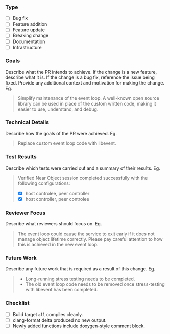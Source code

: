 ### Type

- [ ] Bug fix
- [ ] Feature addition
- [ ] Feature update
- [ ] Breaking change
- [ ] Documentation
- [ ] Infrastructure

### Goals

Describe what the PR intends to achieve. If the change is a new feature, describe what it is. If the change is a bug fix, reference the issue being fixed. Provide any additional context and motivation for making the change. Eg.
> Simplify maintenance of the event loop. A well-known open source library can be used in place of the custom written code, making it easier to use, understand, and debug.

### Technical Details

Describe how the goals of the PR were achieved. Eg.
> Replace custom event loop code with libevent.

### Test Results

Describe which tests were carried out and a summary of their results. Eg.
> Verified Near Object session completed successfully with the following configurations:
>
> - [X] host controlee, peer controller
> - [X] host controller, peer controlee

### Reviewer Focus

Describe what reviewers should focus on. Eg.

> The event loop could cause the service to exit early if it does not manage object lifetime correctly. Please pay careful attention to how this is achieved in the new event loop.

### Future Work

Describe any future work that is required as a result of this change. Eg.

>
> - Long-running stress testing needs to be completed.
> - The old event loop code needs to be removed once stress-testing with libevent has been completed.
>

### Checklist

- [ ] Build target `all` compiles cleanly.
- [ ] clang-format delta produced no new output.
- [ ] Newly added functions include doxygen-style comment block.
